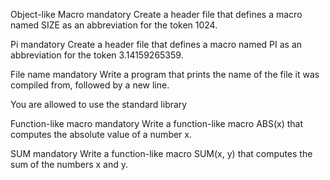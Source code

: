 Object-like Macro mandatory Create a header file that defines a macro named SIZE as an abbreviation for the token 1024.

Pi mandatory Create a header file that defines a macro named PI as an abbreviation for the token 3.14159265359.

File name mandatory Write a program that prints the name of the file it was compiled from, followed by a new line.

You are allowed to use the standard library

Function-like macro mandatory Write a function-like macro ABS(x) that computes the absolute value of a number x.

SUM mandatory Write a function-like macro SUM(x, y) that computes the sum of the numbers x and y.
